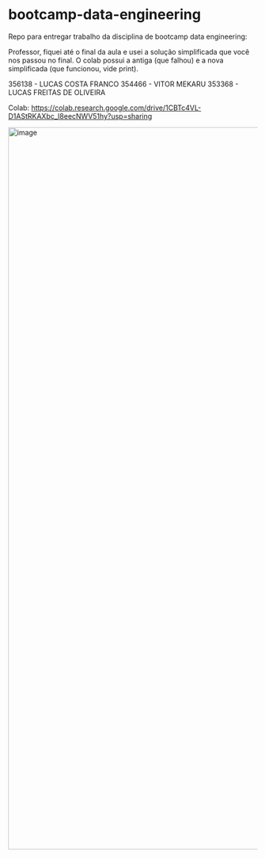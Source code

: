 # bootcamp-data-engineering
Repo para entregar trabalho da disciplina de bootcamp data engineering:

Professor, fiquei até o final da aula e usei a solução simplificada que você nos passou no final. O colab possui a antiga (que falhou) e a nova simplificada (que funcionou, vide print).

356138 - LUCAS COSTA FRANCO
354466 - VITOR MEKARU
353368 - LUCAS FREITAS DE OLIVEIRA


Colab: https://colab.research.google.com/drive/1CBTc4VL-D1AStRKAXbc_I8eecNWV51hy?usp=sharing

<img width="1460" alt="image" src="https://github.com/user-attachments/assets/c3e0e98b-b0a0-4db2-9e08-37cf2390251c" />

